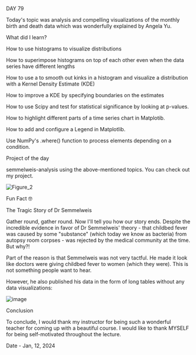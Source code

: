 DAY 79

Today's topic was  analysis and compelling visualizations of the monthly birth and death data which was wonderfully explained by Angela Yu.

What did I learn?

How to use histograms to visualize distributions

How to superimpose histograms on top of each other even when the data series have different lengths

How to use a to smooth out kinks in a histogram and visualize a distribution with a Kernel Density Estimate (KDE)

How to improve a KDE by specifying boundaries on the estimates

How to use Scipy and test for statistical significance by looking at p-values.

How to highlight different parts of a time series chart in Matplotib.

How to add and configure a Legend in Matplotlib.

Use NumPy's .where() function to process elements depending on a condition.

Project of the day

semmelweis-analysis using the above-mentioned topics. You can check out my project.

![Figure_2](https://github.com/Joseph-bot-prog/day-79-semmelweis-analysis/assets/142531521/df0ca036-586e-44bb-9264-a7b6cdbd5065)


Fun Fact 🤓

The Tragic Story of Dr Semmelweis

Gather round, gather round. Now I'll tell you how our story ends. Despite the incredible evidence in favor of Dr Semmelweis' theory - that childbed fever was caused by some "substance" (which today we know as bacteria) from autopsy room corpses - was rejected by the medical community at the time. But why?! 

Part of the reason is that Semmelweis was not very tactful. He made it look like doctors were giving childbed fever to women (which they were). This is not something people want to hear.

However, he also published his data in the form of long tables without any data visualizations:

![image](https://github.com/Joseph-bot-prog/day-79-semmelweis-analysis/assets/142531521/560df445-4d17-43a8-b656-9abc73b0dc39)


Conclusion

To conclude, I would thank my instructor for being such a wonderful teacher for coming up with a beautiful course. I would like to thank MYSELF for being self-motivated throughout the lecture.

Date - Jan, 12, 2024
